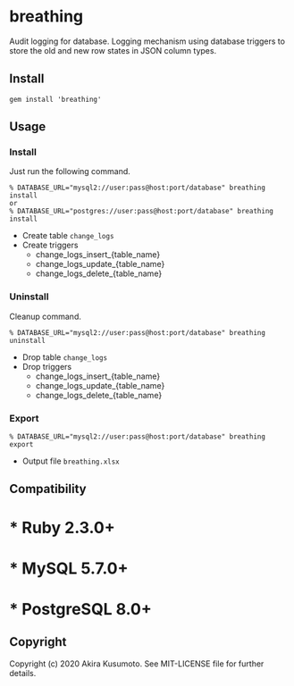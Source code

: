 # breathing

Audit logging for database.
Logging mechanism using database triggers to store the old and new row states in JSON column types.

## Install

```
gem install 'breathing'
```

## Usage

### Install

Just run the following command.

```
% DATABASE_URL="mysql2://user:pass@host:port/database" breathing install
or
% DATABASE_URL="postgres://user:pass@host:port/database" breathing install
```

- Create table `change_logs`
- Create triggers
    - change_logs_insert_{table_name}
    - change_logs_update_{table_name}
    - change_logs_delete_{table_name}

### Uninstall

Cleanup command.

```
% DATABASE_URL="mysql2://user:pass@host:port/database" breathing uninstall
```

- Drop table `change_logs`
- Drop triggers
    - change_logs_insert_{table_name}
    - change_logs_update_{table_name}
    - change_logs_delete_{table_name}

### Export

```
% DATABASE_URL="mysql2://user:pass@host:port/database" breathing export
```

- Output file `breathing.xlsx`

## Compatibility

# * Ruby 2.3.0+
# * MySQL 5.7.0+
# * PostgreSQL 8.0+

## Copyright

Copyright (c) 2020 Akira Kusumoto. See MIT-LICENSE file for further details.
